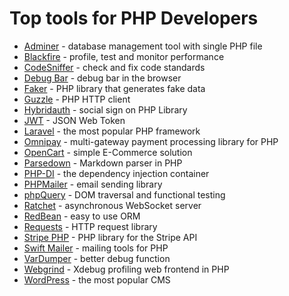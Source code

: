 # Top tools for PHP Developers

- [Adminer](https://github.com/vrana/adminer/) - database management tool with single PHP file
- [Blackfire](https://www.blackfire.io/) - profile, test and monitor performance
- [CodeSniffer](https://github.com/squizlabs/php_codesniffer) - check and fix code standards
- [Debug Bar](https://github.com/maximebf/php-debugbar) - debug bar in the browser
- [Faker](https://github.com/fzaninotto/faker) - PHP library that generates fake data
- [Guzzle](https://github.com/guzzle/guzzle) - PHP HTTP client
- [Hybridauth](https://github.com/hybridauth/hybridauth) - social sign on PHP Library
- [JWT](https://github.com/lcobucci/jwt) - JSON Web Token
- [Laravel](https://github.com/laravel/laravel) - the most popular PHP framework
- [Omnipay](https://github.com/thephpleague/omnipay) - multi-gateway payment processing library for PHP
- [OpenCart](https://github.com/opencart/opencart) - simple E-Commerce solution
- [Parsedown](https://github.com/erusev/parsedown) - Markdown parser in PHP
- [PHP-DI](https://github.com/wordpress/wordpress) - the dependency injection container
- [PHPMailer](https://github.com/phpmailer/phpmailer) - email sending library
- [phpQuery](https://github.com/punkave/phpquery) - DOM traversal and functional testing
- [Ratchet](https://github.com/ratchetphp/ratchet) - asynchronous WebSocket server
- [RedBean](https://github.com/gabordemooij/redbean) - easy to use ORM
- [Requests](https://github.com/wordpress/requests) - HTTP request library
- [Stripe PHP](https://github.com/stripe/stripe-php) - PHP library for the Stripe API
- [Swift Mailer](https://github.com/swiftmailer/swiftmailer) - mailing tools for PHP
- [VarDumper](https://github.com/symfony/var-dumper) - better debug function
- [Webgrind](https://github.com/jokkedk/webgrind) - Xdebug profiling web frontend in PHP
- [WordPress](https://github.com/wordpress/wordpress) - the most popular CMS
